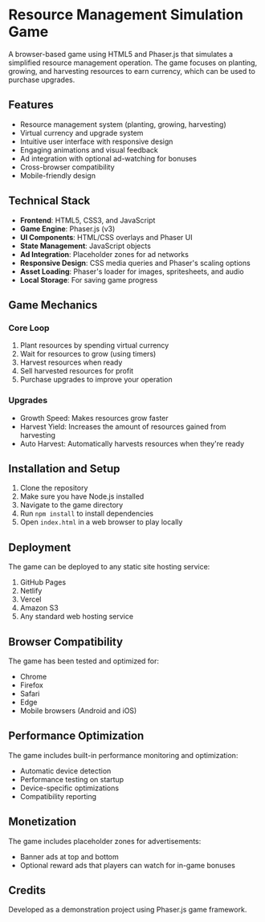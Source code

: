 # Resource Management Simulation Game

A browser-based game using HTML5 and Phaser.js that simulates a simplified resource management operation. The game focuses on planting, growing, and harvesting resources to earn currency, which can be used to purchase upgrades.

## Features

- Resource management system (planting, growing, harvesting)
- Virtual currency and upgrade system
- Intuitive user interface with responsive design
- Engaging animations and visual feedback
- Ad integration with optional ad-watching for bonuses
- Cross-browser compatibility
- Mobile-friendly design

## Technical Stack

- **Frontend**: HTML5, CSS3, and JavaScript
- **Game Engine**: Phaser.js (v3)
- **UI Components**: HTML/CSS overlays and Phaser UI
- **State Management**: JavaScript objects
- **Ad Integration**: Placeholder zones for ad networks
- **Responsive Design**: CSS media queries and Phaser's scaling options
- **Asset Loading**: Phaser's loader for images, spritesheets, and audio
- **Local Storage**: For saving game progress

## Game Mechanics

### Core Loop
1. Plant resources by spending virtual currency
2. Wait for resources to grow (using timers)
3. Harvest resources when ready
4. Sell harvested resources for profit
5. Purchase upgrades to improve your operation

### Upgrades
- Growth Speed: Makes resources grow faster
- Harvest Yield: Increases the amount of resources gained from harvesting
- Auto Harvest: Automatically harvests resources when they're ready

## Installation and Setup

1. Clone the repository
2. Make sure you have Node.js installed
3. Navigate to the game directory
4. Run `npm install` to install dependencies
5. Open `index.html` in a web browser to play locally

## Deployment

The game can be deployed to any static site hosting service:

1. GitHub Pages
2. Netlify
3. Vercel
4. Amazon S3
5. Any standard web hosting service

## Browser Compatibility

The game has been tested and optimized for:
- Chrome
- Firefox
- Safari
- Edge
- Mobile browsers (Android and iOS)

## Performance Optimization

The game includes built-in performance monitoring and optimization:
- Automatic device detection
- Performance testing on startup
- Device-specific optimizations
- Compatibility reporting

## Monetization

The game includes placeholder zones for advertisements:
- Banner ads at top and bottom
- Optional reward ads that players can watch for in-game bonuses

## Credits

Developed as a demonstration project using Phaser.js game framework.
